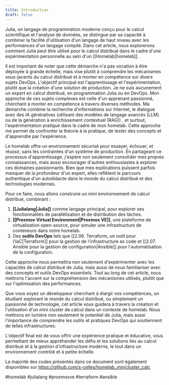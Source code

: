 ```yaml
---
title: Introduction
draft: false
---
```

Julia, un langage de programmation moderne conçu pour le calcul scientifique et l'analyse de données, se distingue par sa capacité à combiner la facilité d'utilisation d'un langage de haut niveau avec les performances d'un langage compilé. Dans cet article, nous explorerons comment Julia peut être utilisé pour le calcul distribué dans le cadre d'une expérimentation personnelle au sein d'un [[Homelab|homelab]].

Il est important de noter que cette démarche n'a pas vocation à être déployée à grande échelle, mais vise plutôt à comprendre les mécanismes sous-jacents du calcul distribué et à monter en compétence sur divers sujets DevOps. 
L'objectif principal est l'apprentissage et l'expérimentation, plutôt que la création d'une solution de production. 
Je ne suis aucunement un expert en calcul distribué, en programmation Julia ou en DevOps. Mon approche de ces sujets complexes est celle d'un apprenant passionné, cherchant à monter en compétence à travers diverses méthodes. Ma démarche combine la recherche d'informations sur Internet, le dialogue avec des IA génératives (utilisant des modèles de langage avancés (LLM) ou de la génération à enrichissement contextuel (RAG)) , et surtout, l'expérimentation pratique dans le cadre de mon homelab. Cette approche me permet de confronter la théorie à la pratique, de tester des concepts et d'apprendre par l'expérience.

Le homelab offre un environnement sécurisé pour essayer, échouer, et réussir, sans les contraintes d'un système de production. En partageant ce processus d'apprentissage, j'espère non seulement consolider mes propres connaissances, mais aussi encourager d'autres enthousiastes à explorer ces domaines passionnants. Bien que mes explications puissent parfois manquer de la profondeur d'un expert, elles reflètent le parcours authentique d'un autodidacte dans le monde du calcul distribué et des technologies modernes.

Pour ce faire, nous allons construire un mini environnement de calcul distribué, combinant :

1. **[[Julialang|Julia]]** comme langage principal, pour explorer ses fonctionnalités de parallélisation et de distribution des tâches.
2. **[[Proxmox Virtual Environment|Proxmox VE]]**, une plateforme de virtualisation open-source, pour simuler une infrastructure de conteneurs dans notre homelab.
3. Des **outils DevOps** tels que [[2.06. Terraform, un outil pour l'IaC|Terraform]] pour la gestion de l'infrastructure as code et [[2.07. Ansible pour la gestion de configuration|Ansible]] pour l'automatisation de la configuration.

Cette approche nous permettra non seulement d'expérimenter avec les capacités de calcul distribué de Julia, mais aussi de nous familiariser avec des concepts et outils DevOps essentiels. Tout au long de cet article, nous mettrons l'accent sur la compréhension des mécanismes utilisés, plutôt que sur l'optimisation des performances.

Que vous soyez un développeur cherchant à élargir vos compétences, un étudiant explorant le monde du calcul distribué, ou simplement un passionné de technologie, cet article vous guidera à travers la création et l'utilisation d'un mini cluster de calcul dans un contexte de homelab. Nous mettrons en lumière non seulement le potentiel de Julia, mais aussi l'importance de comprendre les outils et pratiques DevOps qui soutiennent de telles infrastructures.

L'objectif final est de vous offrir une expérience pratique et éducative, vous permettant de mieux appréhender les défis et les solutions liés au calcul distribué et à la gestion d'infrastructure moderne, le tout dans un environnement contrôlé et à petite échelle.

La majorité des codes présentés dans ce document sont également disponibles sur
https://github.com/s-celles/homelab_minicluster_calc

#homelab #julialang #proxmoxve #terraform #ansible
